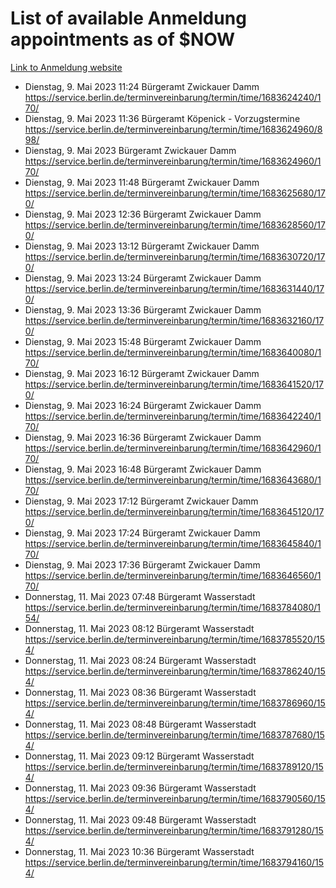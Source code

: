 # List of available Anmeldung appointments as of $NOW
[Link to Anmeldung website](https://service.berlin.de/terminvereinbarung/termin/tag.php?termin=1&anliegen[]=120686&dienstleisterlist=122210,122217,327316,122219,327312,122227,327314,122231,327346,122243,327348,122254,122252,329742,122260,329745,122262,329748,122271,327278,122273,327274,122277,327276,330436,122280,327294,122282,327290,122284,327292,122291,327270,122285,327266,122286,327264,122296,327268,150230,329760,122297,327286,122294,327284,122312,329763,122314,329775,122304,327330,122311,327334,122309,327332,317869,122281,327352,122279,329772,122283,122276,327324,122274,327326,122267,329766,122246,327318,122251,327320,122257,327322,122208,327298,122226,327300&herkunft=http%3A%2F%2Fservice.berlin.de%2Fdienstleistung%2F120686%2F)
- Dienstag, 9. Mai 2023 11:24 Bürgeramt Zwickauer Damm https://service.berlin.de/terminvereinbarung/termin/time/1683624240/170/
- Dienstag, 9. Mai 2023 11:36 Bürgeramt Köpenick - Vorzugstermine https://service.berlin.de/terminvereinbarung/termin/time/1683624960/898/
- Dienstag, 9. Mai 2023  Bürgeramt Zwickauer Damm https://service.berlin.de/terminvereinbarung/termin/time/1683624960/170/
- Dienstag, 9. Mai 2023 11:48 Bürgeramt Zwickauer Damm https://service.berlin.de/terminvereinbarung/termin/time/1683625680/170/
- Dienstag, 9. Mai 2023 12:36 Bürgeramt Zwickauer Damm https://service.berlin.de/terminvereinbarung/termin/time/1683628560/170/
- Dienstag, 9. Mai 2023 13:12 Bürgeramt Zwickauer Damm https://service.berlin.de/terminvereinbarung/termin/time/1683630720/170/
- Dienstag, 9. Mai 2023 13:24 Bürgeramt Zwickauer Damm https://service.berlin.de/terminvereinbarung/termin/time/1683631440/170/
- Dienstag, 9. Mai 2023 13:36 Bürgeramt Zwickauer Damm https://service.berlin.de/terminvereinbarung/termin/time/1683632160/170/
- Dienstag, 9. Mai 2023 15:48 Bürgeramt Zwickauer Damm https://service.berlin.de/terminvereinbarung/termin/time/1683640080/170/
- Dienstag, 9. Mai 2023 16:12 Bürgeramt Zwickauer Damm https://service.berlin.de/terminvereinbarung/termin/time/1683641520/170/
- Dienstag, 9. Mai 2023 16:24 Bürgeramt Zwickauer Damm https://service.berlin.de/terminvereinbarung/termin/time/1683642240/170/
- Dienstag, 9. Mai 2023 16:36 Bürgeramt Zwickauer Damm https://service.berlin.de/terminvereinbarung/termin/time/1683642960/170/
- Dienstag, 9. Mai 2023 16:48 Bürgeramt Zwickauer Damm https://service.berlin.de/terminvereinbarung/termin/time/1683643680/170/
- Dienstag, 9. Mai 2023 17:12 Bürgeramt Zwickauer Damm https://service.berlin.de/terminvereinbarung/termin/time/1683645120/170/
- Dienstag, 9. Mai 2023 17:24 Bürgeramt Zwickauer Damm https://service.berlin.de/terminvereinbarung/termin/time/1683645840/170/
- Dienstag, 9. Mai 2023 17:36 Bürgeramt Zwickauer Damm https://service.berlin.de/terminvereinbarung/termin/time/1683646560/170/
- Donnerstag, 11. Mai 2023 07:48 Bürgeramt Wasserstadt https://service.berlin.de/terminvereinbarung/termin/time/1683784080/154/
- Donnerstag, 11. Mai 2023 08:12 Bürgeramt Wasserstadt https://service.berlin.de/terminvereinbarung/termin/time/1683785520/154/
- Donnerstag, 11. Mai 2023 08:24 Bürgeramt Wasserstadt https://service.berlin.de/terminvereinbarung/termin/time/1683786240/154/
- Donnerstag, 11. Mai 2023 08:36 Bürgeramt Wasserstadt https://service.berlin.de/terminvereinbarung/termin/time/1683786960/154/
- Donnerstag, 11. Mai 2023 08:48 Bürgeramt Wasserstadt https://service.berlin.de/terminvereinbarung/termin/time/1683787680/154/
- Donnerstag, 11. Mai 2023 09:12 Bürgeramt Wasserstadt https://service.berlin.de/terminvereinbarung/termin/time/1683789120/154/
- Donnerstag, 11. Mai 2023 09:36 Bürgeramt Wasserstadt https://service.berlin.de/terminvereinbarung/termin/time/1683790560/154/
- Donnerstag, 11. Mai 2023 09:48 Bürgeramt Wasserstadt https://service.berlin.de/terminvereinbarung/termin/time/1683791280/154/
- Donnerstag, 11. Mai 2023 10:36 Bürgeramt Wasserstadt https://service.berlin.de/terminvereinbarung/termin/time/1683794160/154/
